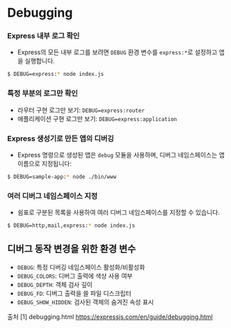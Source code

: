 # Debugging
### Express 내부 로그 확인
* Express의 모든 내부 로그를 보려면 `DEBUG` 환경 변수를 `express:*`로 설정하고 앱을 실행합니다.

```bash
$ DEBUG=express:* node index.js
```

### 특정 부분의 로그만 확인
- 라우터 구현 로그만 보기: `DEBUG=express:router`
- 애플리케이션 구현 로그만 보기: `DEBUG=express:application`

### Express 생성기로 만든 앱의 디버깅
* Express 명령으로 생성된 앱은 `debug` 모듈을 사용하며, 디버그 네임스페이스는 앱 이름으로 지정됩니다:

```bash
$ DEBUG=sample-app:* node ./bin/www
```

### 여러 디버그 네임스페이스 지정
* 쉼표로 구분된 목록을 사용하여 여러 디버그 네임스페이스를 지정할 수 있습니다.

```bash
$ DEBUG=http,mail,express:* node index.js
```

## 디버그 동작 변경을 위한 환경 변수

- `DEBUG`: 특정 디버깅 네임스페이스 활성화/비활성화
- `DEBUG_COLORS`: 디버그 출력에 색상 사용 여부
- `DEBUG_DEPTH`: 객체 검사 깊이
- `DEBUG_FD`: 디버그 출력을 쓸 파일 디스크립터
- `DEBUG_SHOW_HIDDEN`: 검사된 객체의 숨겨진 속성 표시

출처
[1] debugging.html https://expressjs.com/en/guide/debugging.html

